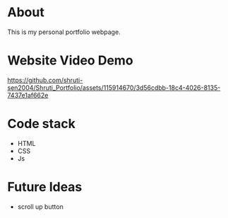 # About
This is my personal portfolio webpage.


# Website Video Demo

https://github.com/shruti-sen2004/Shruti_Portfolio/assets/115914670/3d56cdbb-18c4-4026-8135-7437e1af662e

# Code stack 
- HTML
- CSS
- Js

# Future Ideas
- scroll up button

